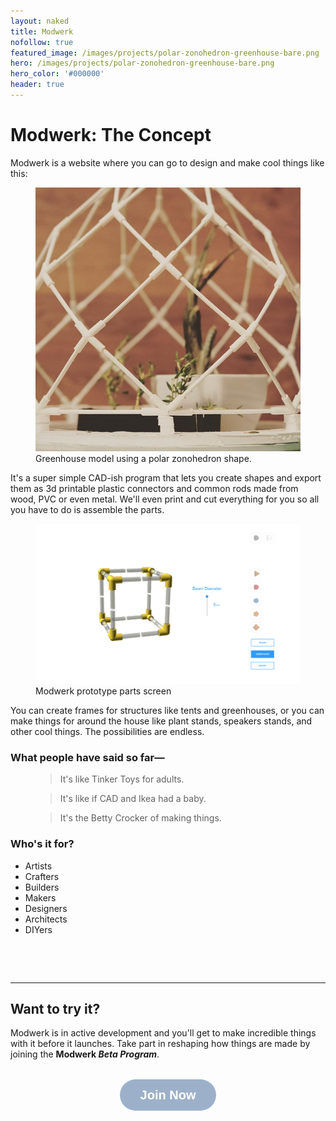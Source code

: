 ```yaml
---
layout: naked
title: Modwerk
nofollow: true
featured_image: /images/projects/polar-zonohedron-greenhouse-bare.png
hero: /images/projects/polar-zonohedron-greenhouse-bare.png
hero_color: '#000000'
header: true
---
```

<style>
  .endo-wrapper {
    max-width: 1200px;
    margin: 0 auto;
    display: none;
  }
  .beta-testeroni {
    text-align: center;
    margin: 2rem 0 6rem;
  }

  .spacer-3 {
    padding: 1.5rem 0;
  }
</style>
<!-- <div class='endo-wrapper'>
  <div class='iframe-container'>
    <iframe class='responsive-iframe' src='/slides/endosketch'></iframe>
  </div>
  <div class='iframe-container'>
    <iframe
      class="responsive-iframe"
      src="https://xd.adobe.com/embed/4e64f6fb-a931-41b9-bff6-9d6080f3c8b9-1b37/?fullscreen"
      frameborder="0"
      allowfullscreen>
    </iframe>
  </div>
</div> -->
<div>
  <h1>Modwerk: The Concept</h1>
  <p>Modwerk is a website where you can go to design and make cool things like this:</p>
  <figure>
    <img src='/images/projects/polar-zonohedron-greenhouse-model.jpg' />
    <figcaption>Greenhouse model using a polar zonohedron shape.</figcaption>
  </figure>
  <p>It's a super simple CAD-ish program that lets you create shapes and export them as 3d printable plastic connectors and common rods made from wood, PVC or even metal. We'll even print and cut everything for you so all you have to do is assemble the parts.</p>
  <!-- <div class='iframe-container'>
    <iframe
      class="responsive-iframe"
      src="https://xd.adobe.com/embed/4e64f6fb-a931-41b9-bff6-9d6080f3c8b9-1b37/?fullscreen"
      frameborder="0"
      allowfullscreen>
    </iframe>
  </div> -->
  <figure>
    <a href='/images/projects/modwerk-prototype-preview.png' target='_blank'><img src='/images/projects/modwerk-prototype-preview.png' /></a>
    <figcaption>Modwerk prototype parts screen</figcaption>
  </figure>
  <p>You can create frames for structures like tents and greenhouses, or you can make things for around the house like plant stands, speakers stands, and other cool things. The possibilities are endless.</p>
  <h3>What people have said so far—</h3>
  <figure>
    <blockquote>
      <p>It's like Tinker Toys for adults.</p>
    </blockquote>
  </figure>
  <figure>
    <blockquote>
      <p>It's like if CAD and Ikea had a baby.</p>
    </blockquote>
  </figure>
  <figure>
    <blockquote>
      <p>It's the Betty Crocker of making things.</p>
    </blockquote>
  </figure>
  <h3>Who's it for?</h3>
  <ul>
    <li>Artists</li>
    <li>Crafters</li>
    <li>Builders</li>
    <li>Makers</li>
    <li>Designers</li>
    <li>Architects</li>
    <li>DIYers</li>
  </ul>
  <div class='spacer-3'>
  </div>
  <hr />
  <h2>Want to try it?</h2>
  <p>Modwerk is in active development and you'll get to make incredible things with it before it launches. Take part in reshaping how things are made by joining the <b>Modwerk <i>Beta Program</i></b>.</p>
  <div class='beta-testeroni'>
  <a class="typeform-share button" href="https://form.typeform.com/to/qHHe0cyM?typeform-medium=embed-snippet" data-mode="popup" style="display:inline-block;text-decoration:none;background-color:hsla(212, 30%, 70%, 1);color:white;cursor:pointer;font-family:Helvetica,Arial,sans-serif;font-size:20px;line-height:50px;text-align:center;margin:0;height:50px;padding:0px 33px;border-radius:25px;max-width:100%;white-space:nowrap;overflow:hidden;text-overflow:ellipsis;font-weight:bold;-webkit-font-smoothing:antialiased;-moz-osx-font-smoothing:grayscale;" data-size="100" target="_blank">Join Now</a> <script> (function() { var qs,js,q,s,d=document, gi=d.getElementById, ce=d.createElement, gt=d.getElementsByTagName, id="typef_orm_share", b="https://embed.typeform.com/"; if(!gi.call(d,id)){ js=ce.call(d,"script"); js.id=id; js.src=b+"embed.js"; q=gt.call(d,"script")[0]; q.parentNode.insertBefore(js,q) } })() </script>
  </div>
  <!-- <div class='notes'>
    Qalamsila was a similar idea that looks like petered out. They offered predetermined kits.
    https://twitter.com/hashtag/qalamsila

    General image search for "3d printed connectors"
    lots of creations using connector and pole format
    https://duckduckgo.com/?q=3d+printed+connectors&iar=images&iax=images&ia=images

    DIY consumer demographics
    https://www.venveo.com/blog/10-characteristics-of-the-diy-consumer

    Bangin DIY stats
    https://comfyliving.net/diy-statistics/
  </div> -->
</div>
